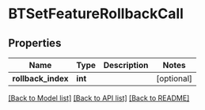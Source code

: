 # BTSetFeatureRollbackCall

## Properties
Name | Type | Description | Notes
------------ | ------------- | ------------- | -------------
**rollback_index** | **int** |  | [optional] 

[[Back to Model list]](../README.md#documentation-for-models) [[Back to API list]](../README.md#documentation-for-api-endpoints) [[Back to README]](../README.md)


